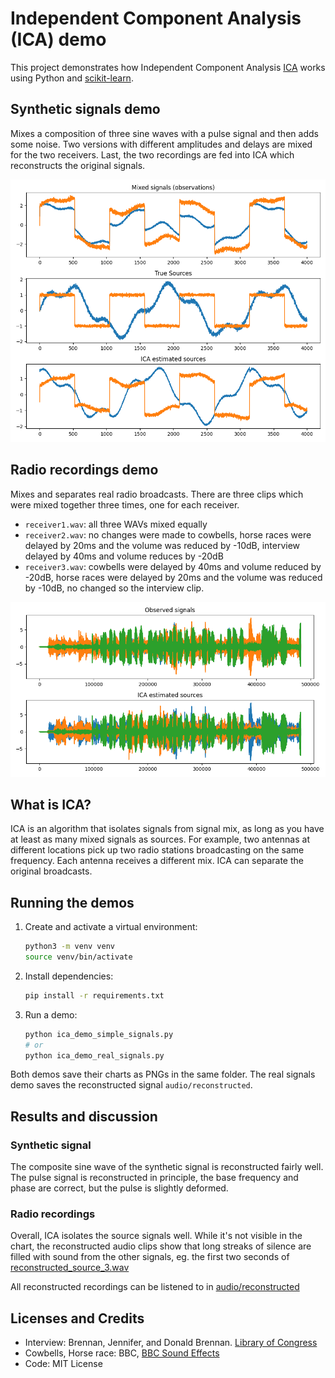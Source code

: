 # Independent Component Analysis (ICA) demo

This project demonstrates how Independent Component Analysis [ICA](https://en.wikipedia.org/wiki/Independent_component_analysis) works using Python and [scikit-learn](https://scikit-learn.org/stable/). 

## Synthetic signals demo
Mixes a composition of three sine waves with a pulse signal and then adds some noise. Two versions with different amplitudes and delays are mixed for the two receivers. Last, the two recordings are fed into ICA which reconstructs the original signals.

![Simple signals](docs/ica_demo_simple_signals.png)

## Radio recordings demo
Mixes and separates real radio broadcasts. There are three clips which were mixed together three times, one for each receiver.

- `receiver1.wav`: all three WAVs mixed equally
- `receiver2.wav`: no changes were made to cowbells, horse races were delayed by 20ms and the volume was reduced by -10dB, interview delayed by 40ms and volume reduces by -20dB
- `receiver3.wav`: cowbells were delayed by 40ms and volume reduced by -20dB, horse races were delayed by 20ms and the volume was reduced by -10dB, no changed so the interview clip.


![Real signals](docs/ica_demo_real_signals.png)

## What is ICA?
ICA is an algorithm that isolates signals from signal mix, as long as you have at least as many mixed signals as sources. For example, two antennas at different locations pick up two radio stations broadcasting on the same frequency. Each antenna receives a different mix. ICA can separate the original broadcasts.

## Running the demos
1. Create and activate a virtual environment:
   ```bash
   python3 -m venv venv
   source venv/bin/activate
   ```
2. Install dependencies:
   ```bash
   pip install -r requirements.txt
   ```
3. Run a demo:
   ```bash
   python ica_demo_simple_signals.py
   # or
   python ica_demo_real_signals.py
   ```
Both demos save their charts as PNGs in the same folder. The real signals demo saves the reconstructed signal `audio/reconstructed`.

## Results and discussion

### Synthetic signal
The composite sine wave of the synthetic signal is reconstructed fairly well. The pulse signal is reconstructed in principle, the base frequency and phase are correct, but the pulse is slightly deformed.

### Radio recordings

Overall, ICA isolates the source signals well. While it's not visible in the chart, the reconstructed audio clips show that long streaks of silence are filled with sound from the other signals, eg. the first two seconds of [reconstructed_source_3.wav](audio/reconstructed/reconstructed_source_3.wav)

All reconstructed recordings can be listened to in [audio/reconstructed](audio/reconstructed/)

## Licenses and Credits
- Interview: Brennan, Jennifer, and Donald Brennan. [Library of Congress](https://www.loc.gov/item/afc911000148/)
- Cowbells, Horse race: BBC, [BBC Sound Effects](https://sound-effects.bbcrewind.co.uk/licensing)
- Code: MIT License
